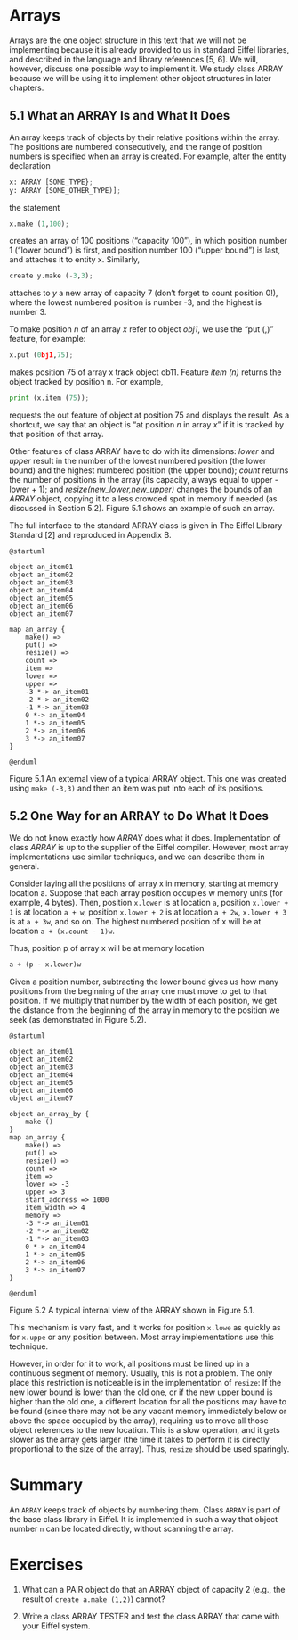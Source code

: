 # Arrays

Arrays are the one object structure in this text that we will not be implementing because it is already provided to us in standard Eiffel libraries,
and described in the language and library references [5, 6].
We will, however, discuss one possible way to implement it.
We study class ARRAY because we will be using it to implement other object structures in later chapters.

## 5.1 What an ARRAY Is and What It Does

An array keeps track of objects by their relative positions within the array.
The positions are numbered consecutively,
and the range of position numbers is specified when an array is created.
For example, after the entity declaration
```python
x: ARRAY [SOME_TYPE};
y: ARRAY [SOME_OTHER_TYPE)];
```

the statement

```python
x.make (1,100);
```

creates an array of 100 positions (“capacity 100”),
in which position number 1 (“lower bound”) is first,
and position number 100 (“upper bound”) is last,
and attaches it to entity x.
Similarly,

```python
create y.make (-3,3);
```

attaches to *y* a new array of capacity 7
(don’t forget to count position 0!),
where the lowest numbered position is number -3,
and the highest is number 3.

To make position *n* of an array *x* refer to object *obj1*,
we use the “put (<what>,<where>)” feature, for example:

```python
x.put (0bj1,75);
```

makes position 75 of array x track object ob11.
Feature *item (n)* returns the object tracked by position n.
For example,

```python
print (x.item (75));
```

requests the out feature of object at position 75 and displays the result.
As a shortcut, we say that an object is “at position *n* in array *x*”
if it is tracked by that position of that array.

Other features of class ARRAY have to do with its dimensions:
*lower* and *upper* result in the number of the lowest numbered position
(the lower bound)
and the highest numbered position
(the upper bound);
*count* returns the number of positions in the array
(its capacity, always equal to upper - lower + 1);
and *resize(new_lower,new_upper)*
changes the bounds of an *ARRAY* object,
copying it to a less crowded spot in memory if needed
(as discussed in Section 5.2).
Figure 5.1 shows an example of such an array.

The full interface to the standard ARRAY class is given in The Eiffel Library Standard [2] and reproduced in Appendix B.


```plantuml
@startuml

object an_item01
object an_item02
object an_item03
object an_item04
object an_item05
object an_item06
object an_item07

map an_array {
    make() =>
    put() =>
    resize() =>    
    count =>
    item =>
    lower =>
    upper =>
    -3 *-> an_item01
    -2 *-> an_item02
    -1 *-> an_item03
    0 *-> an_item04
    1 *-> an_item05
    2 *-> an_item06
    3 *-> an_item07
}

@enduml
```
Figure 5.1 An external view of a typical ARRAY object.
This one was created using `make (-3,3)` and then an item was put into each of its positions.

## 5.2 One Way for an ARRAY to Do What It Does

We do not know exactly how *ARRAY* does what it does.
Implementation of class *ARRAY* is up to the supplier of the Eiffel compiler.
However, most array implementations use similar techniques, and we can describe them in general.

Consider laying all the positions of array x in memory,
starting at memory location a.
Suppose that each array position occupies w memory units
(for example, 4 bytes).
Then, position `x.lower` is at location `a`, position `x.lower + 1`
is at location `a + w`, position `x.lower + 2` is at location `a + 2w`,
`x.lower + 3` is at `a + 3w`, and so on.
The highest numbered position of x will be at location `a + (x.count - 1)w`.

Thus, position p of array x will be at memory location

```python
a + (p - x.lower)w
```

Given a position number, subtracting the lower bound gives us how many positions from the beginning of the array one must move to get to that position.
If we multiply that number by the width of each position,
we get the distance from the beginning of the array in memory to the position we seek
(as demonstrated in Figure 5.2).

```plantuml
@startuml

object an_item01
object an_item02
object an_item03
object an_item04
object an_item05
object an_item06
object an_item07

object an_array_by {
    make ()
}
map an_array {
    make() =>
    put() =>
    resize() =>    
    count =>
    item =>
    lower => -3
    upper => 3
    start_address => 1000
    item_width => 4
    memory =>
    -3 *-> an_item01
    -2 *-> an_item02
    -1 *-> an_item03
    0 *-> an_item04
    1 *-> an_item05
    2 *-> an_item06
    3 *-> an_item07
}

@enduml
```
Figure 5.2 A typical internal view of the ARRAY shown in Figure 5.1.

This mechanism is very fast,
and it works for position `x.lowe` as quickly as for `x.uppe` or any position between.
Most array implementations use this technique.

However, in order for it to work, all positions must be lined up in a continuous segment of memory.
Usually, this is not a problem.
The only place this restriction is noticeable is in the implementation of `resize`:
If the new lower bound is lower than the old one, or if the new upper bound is higher than the old one,
a different location for all the positions may have to be found
(since there may not be any vacant memory immediately below or above the space occupied by the array),
requiring us to move all those object references to the new location.
This is a slow operation, and it gets slower as the array gets larger
(the time it takes to perform it is directly proportional to the size of the array).
Thus, `resize` should be used sparingly.

# Summary
An `ARRAY` keeps track of objects by numbering them.
Class `ARRAY` is part of the base class library in Eiffel.
It is implemented in such a way that object number `n` can be located directly,
without scanning the array.

# Exercises
1. What can a PAIR object do that an ARRAY object of capacity 2
(e.g., the result of `create a.make (1,2)`) cannot?

2. Write a class ARRAY TESTER and test the class ARRAY that came with your Eiffel system.
